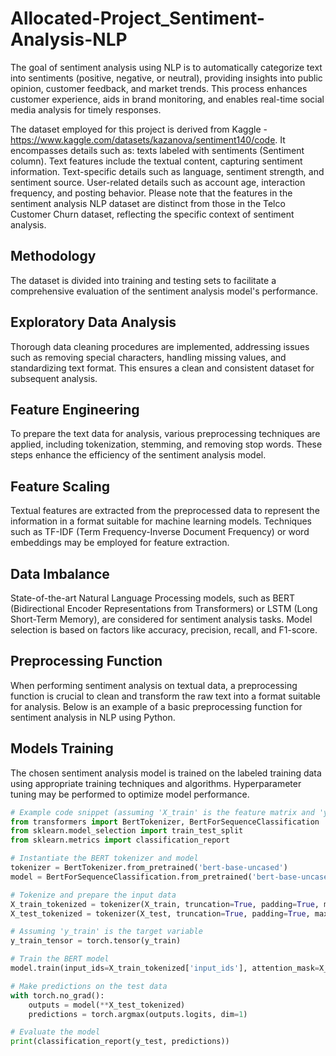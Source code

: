 # Allocated-Project_Sentiment-Analysis-NLP
The goal of sentiment analysis using NLP is to automatically categorize text into sentiments (positive, negative, or neutral), providing insights into public opinion, customer feedback, and market trends. This process enhances customer experience, aids in brand monitoring, and enables real-time social media analysis for timely responses. 

The dataset employed for this project is derived from Kaggle - https://www.kaggle.com/datasets/kazanova/sentiment140/code. 
It encompasses details such as:
texts labeled with sentiments (Sentiment column). Text features include the textual content, capturing sentiment information. Text-specific details such as language, sentiment strength, and sentiment source. User-related details such as account age, interaction frequency, and posting behavior. Please note that the features in the sentiment analysis NLP dataset are distinct from those in the Telco Customer Churn dataset, reflecting the specific context of sentiment analysis.

## Methodology
The dataset is divided into training and testing sets to facilitate a comprehensive evaluation of the sentiment analysis model's performance.

## Exploratory Data Analysis
Thorough data cleaning procedures are implemented, addressing issues such as removing special characters, handling missing values, and standardizing text format. This ensures a clean and consistent dataset for subsequent analysis.

## Feature Engineering
To prepare the text data for analysis, various preprocessing techniques are applied, including tokenization, stemming, and removing stop words. These steps enhance the efficiency of the sentiment analysis model.

## Feature Scaling
Textual features are extracted from the preprocessed data to represent the information in a format suitable for machine learning models. Techniques such as TF-IDF (Term Frequency-Inverse Document Frequency) or word embeddings may be employed for feature extraction.

## Data Imbalance
State-of-the-art Natural Language Processing models, such as BERT (Bidirectional Encoder Representations from Transformers) or LSTM (Long Short-Term Memory), are considered for sentiment analysis tasks. Model selection is based on factors like accuracy, precision, recall, and F1-score.

## Preprocessing Function
When performing sentiment analysis on textual data, a preprocessing function is crucial to clean and transform the raw text into a format suitable for analysis. Below is an example of a basic preprocessing function for sentiment analysis in NLP using Python. 

## Models Training
The chosen sentiment analysis model is trained on the labeled training data using appropriate training techniques and algorithms. Hyperparameter tuning may be performed to optimize model performance.


```python
# Example code snippet (assuming 'X_train' is the feature matrix and 'y_train' is the target variable)
from transformers import BertTokenizer, BertForSequenceClassification
from sklearn.model_selection import train_test_split
from sklearn.metrics import classification_report

# Instantiate the BERT tokenizer and model
tokenizer = BertTokenizer.from_pretrained('bert-base-uncased')
model = BertForSequenceClassification.from_pretrained('bert-base-uncased')

# Tokenize and prepare the input data
X_train_tokenized = tokenizer(X_train, truncation=True, padding=True, max_length=256, return_tensors='pt')
X_test_tokenized = tokenizer(X_test, truncation=True, padding=True, max_length=256, return_tensors='pt')

# Assuming 'y_train' is the target variable
y_train_tensor = torch.tensor(y_train)

# Train the BERT model
model.train(input_ids=X_train_tokenized['input_ids'], attention_mask=X_train_tokenized['attention_mask'], labels=y_train_tensor)

# Make predictions on the test data
with torch.no_grad():
    outputs = model(**X_test_tokenized)
    predictions = torch.argmax(outputs.logits, dim=1)

# Evaluate the model
print(classification_report(y_test, predictions))
